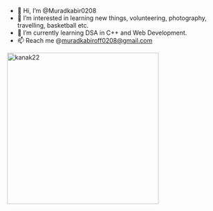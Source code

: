 - 👋 Hi, I’m @Muradkabir0208
- 👀 I’m interested in learning new things, volunteering, photography, travelling, basketball etc.
- 🌱 I’m currently learning DSA in C++ and Web Development.
- 📫 Reach me @muradkabiroff0208@gmail.com

<!---
Muradkabir0208/Muradkabir0208 is a ✨ special ✨ repository because its `README.md` (this file) appears on your GitHub profile.
You can click the Preview link to take a look at your changes.
--->
<p><img align="left" src="https://github-readme-stats.vercel.app/api/top-langs?username=ginpachiSensei&show_icons=true&locale=en&layout=compact" width="350" alt="kanak22" /></p>
